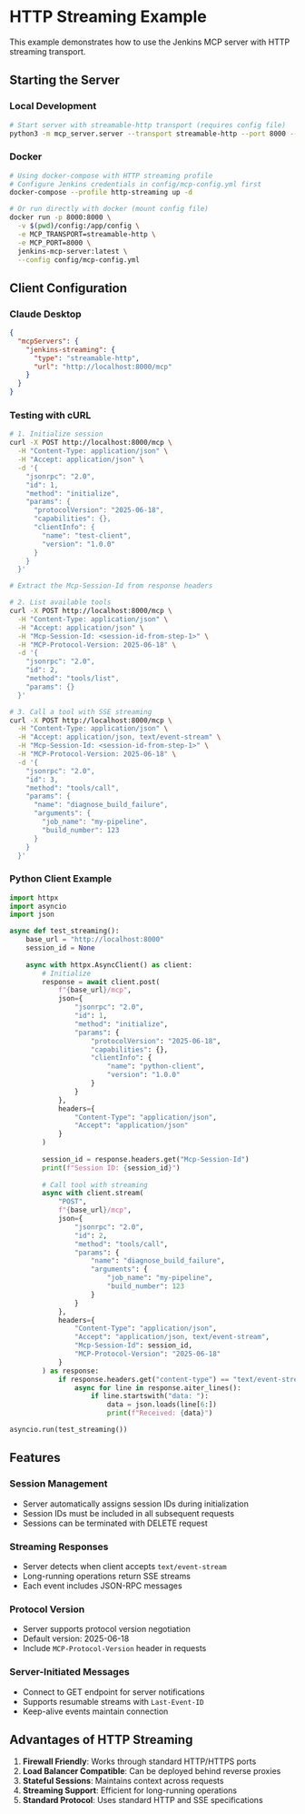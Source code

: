 # HTTP Streaming Example

This example demonstrates how to use the Jenkins MCP server with HTTP streaming transport.

## Starting the Server

### Local Development

```bash
# Start server with streamable-http transport (requires config file)
python3 -m mcp_server.server --transport streamable-http --port 8000 --config config/mcp-config.yml
```

### Docker

```bash
# Using docker-compose with HTTP streaming profile
# Configure Jenkins credentials in config/mcp-config.yml first
docker-compose --profile http-streaming up -d

# Or run directly with docker (mount config file)
docker run -p 8000:8000 \
  -v $(pwd)/config:/app/config \
  -e MCP_TRANSPORT=streamable-http \
  -e MCP_PORT=8000 \
  jenkins-mcp-server:latest \
  --config config/mcp-config.yml
```

## Client Configuration

### Claude Desktop

```json
{
  "mcpServers": {
    "jenkins-streaming": {
      "type": "streamable-http",
      "url": "http://localhost:8000/mcp"
    }
  }
}
```

### Testing with cURL

```bash
# 1. Initialize session
curl -X POST http://localhost:8000/mcp \
  -H "Content-Type: application/json" \
  -H "Accept: application/json" \
  -d '{
    "jsonrpc": "2.0",
    "id": 1,
    "method": "initialize",
    "params": {
      "protocolVersion": "2025-06-18",
      "capabilities": {},
      "clientInfo": {
        "name": "test-client",
        "version": "1.0.0"
      }
    }
  }'

# Extract the Mcp-Session-Id from response headers

# 2. List available tools
curl -X POST http://localhost:8000/mcp \
  -H "Content-Type: application/json" \
  -H "Accept: application/json" \
  -H "Mcp-Session-Id: <session-id-from-step-1>" \
  -H "MCP-Protocol-Version: 2025-06-18" \
  -d '{
    "jsonrpc": "2.0",
    "id": 2,
    "method": "tools/list",
    "params": {}
  }'

# 3. Call a tool with SSE streaming
curl -X POST http://localhost:8000/mcp \
  -H "Content-Type: application/json" \
  -H "Accept: application/json, text/event-stream" \
  -H "Mcp-Session-Id: <session-id-from-step-1>" \
  -H "MCP-Protocol-Version: 2025-06-18" \
  -d '{
    "jsonrpc": "2.0",
    "id": 3,
    "method": "tools/call",
    "params": {
      "name": "diagnose_build_failure",
      "arguments": {
        "job_name": "my-pipeline",
        "build_number": 123
      }
    }
  }'
```

### Python Client Example

```python
import httpx
import asyncio
import json

async def test_streaming():
    base_url = "http://localhost:8000"
    session_id = None
    
    async with httpx.AsyncClient() as client:
        # Initialize
        response = await client.post(
            f"{base_url}/mcp",
            json={
                "jsonrpc": "2.0",
                "id": 1,
                "method": "initialize",
                "params": {
                    "protocolVersion": "2025-06-18",
                    "capabilities": {},
                    "clientInfo": {
                        "name": "python-client",
                        "version": "1.0.0"
                    }
                }
            },
            headers={
                "Content-Type": "application/json",
                "Accept": "application/json"
            }
        )
        
        session_id = response.headers.get("Mcp-Session-Id")
        print(f"Session ID: {session_id}")
        
        # Call tool with streaming
        async with client.stream(
            "POST",
            f"{base_url}/mcp",
            json={
                "jsonrpc": "2.0",
                "id": 2,
                "method": "tools/call",
                "params": {
                    "name": "diagnose_build_failure",
                    "arguments": {
                        "job_name": "my-pipeline",
                        "build_number": 123
                    }
                }
            },
            headers={
                "Content-Type": "application/json",
                "Accept": "application/json, text/event-stream",
                "Mcp-Session-Id": session_id,
                "MCP-Protocol-Version": "2025-06-18"
            }
        ) as response:
            if response.headers.get("content-type") == "text/event-stream":
                async for line in response.aiter_lines():
                    if line.startswith("data: "):
                        data = json.loads(line[6:])
                        print(f"Received: {data}")

asyncio.run(test_streaming())
```

## Features

### Session Management

- Server automatically assigns session IDs during initialization
- Session IDs must be included in all subsequent requests
- Sessions can be terminated with DELETE request

### Streaming Responses

- Server detects when client accepts `text/event-stream`
- Long-running operations return SSE streams
- Each event includes JSON-RPC messages

### Protocol Version

- Server supports protocol version negotiation
- Default version: 2025-06-18
- Include `MCP-Protocol-Version` header in requests

### Server-Initiated Messages

- Connect to GET endpoint for server notifications
- Supports resumable streams with `Last-Event-ID`
- Keep-alive events maintain connection

## Advantages of HTTP Streaming

1. **Firewall Friendly**: Works through standard HTTP/HTTPS ports
2. **Load Balancer Compatible**: Can be deployed behind reverse proxies
3. **Stateful Sessions**: Maintains context across requests
4. **Streaming Support**: Efficient for long-running operations
5. **Standard Protocol**: Uses standard HTTP and SSE specifications